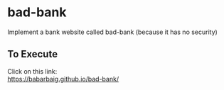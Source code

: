 # bad-bank
Implement a bank website called bad-bank (because it has no security)

## To Execute
Click on this link:  
<https://babarbaig.github.io/bad-bank/>

